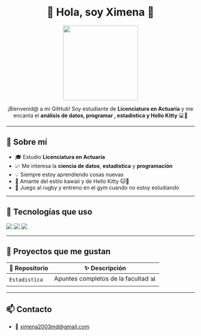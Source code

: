
<!--
**xquiroz/xquiroz** is a ✨ _special_ ✨ repository because its `README.md` (this file) appears on your GitHub profile.

Here are some ideas to get you started:

- 🔭 I’m currently working on ...
- 🌱 I’m currently learning ...
- 👯 I’m looking to collaborate on ...
- 🤔 I’m looking for help with ...
- 💬 Ask me about ...
- 📫 How to reach me: ...
- 😄 Pronouns: ...
- ⚡ Fun fact: ...
-->

<h1 align="center">🌸 Hola, soy Ximena  🌸</h1>
<p align="center">
  <img src="https://media.tenor.com/SGKP3L2OUoMAAAAC/hello-kitty.gif" width="200"/>
</p>
<p align="center">
  ¡Bienvenid@ a mi GitHub! Soy estudiante de <strong>Licenciatura en Actuaría</strong> y me encanta el <strong>análisis de datos, programar , estadística y Hello Kitty</strong> 💻🎀
</p>

---

## 💖 Sobre mí

- 🎓 Estudio **Licenciatura en Actuaría**
- 📈 Me interesa la **ciencia de datos**, **estadística** y **programación**
- 💡 Siempre estoy aprendiendo cosas nuevas
- 🌟 Amante del estilo kawaii y de Hello Kitty 🐱🎀
- 🏉 Juego al rugby y entreno en el gym cuando no estoy estudiando

---

## 🧰 Tecnologías que uso

<p>
  <img src="https://img.shields.io/badge/Python-FFD43B?style=for-the-badge&logo=python&logoColor=blue"/>
  <img src="https://img.shields.io/badge/R-276DC3?style=for-the-badge&logo=r&logoColor=white"/>
  <img src="https://img.shields.io/badge/GitHub-181717?style=for-the-badge&logo=github&logoColor=white"/>
</p>

---

## 🌸 Proyectos que me gustan

| 📁 Repositorio | ✨ Descripción |
|---------------|----------------|
| `Estadistica` | Apuntes completos de la facultad 📊 |

---

## 📫 Contacto

- 💌 ximena2003md@gmail.com


